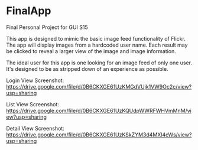 # FinalApp
Final Personal Project for GUI S15

This app is designed to mimic the basic image feed functionality of Flickr. The app will display images from a hardcoded user name. Each result may be clicked to reveal a larger view of the image and image information.

The ideal user for this app is one looking for an image feed of only one user. It's designed to be as stripped down of an experience as possible.

Login View Screenshot:
https://drive.google.com/file/d/0B6CKXGE61UzKMGdVUjk1VW9Oc2c/view?usp=sharing

List View Screenshot:
https://drive.google.com/file/d/0B6CKXGE61UzKQUdpWWRFWHVmMnM/view?usp=sharing

Detail View Screenshot:
https://drive.google.com/file/d/0B6CKXGE61UzKSkZYM3d4MXl4cWs/view?usp=sharing

